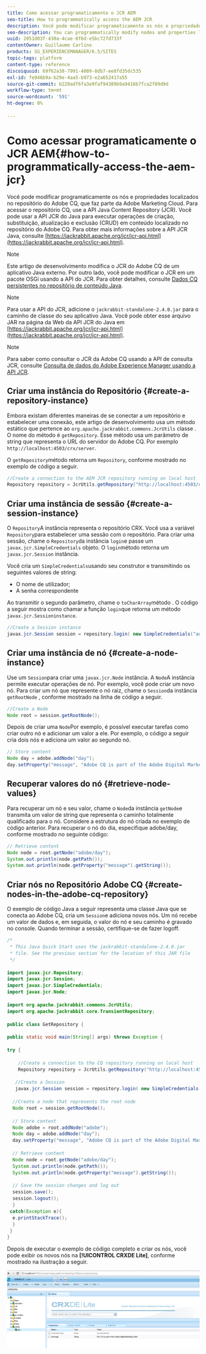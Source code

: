 ```yaml
---
title: Como acessar programaticamente o JCR AEM
seo-title: How to programmatically access the AEM JCR
description: Você pode modificar programaticamente os nós e propriedades localizados no repositório de AEM, que faz parte do Adobe Marketing Cloud
seo-description: You can programmatically modify nodes and properties located within the AEM repository, which is part of the Adobe Marketing Cloud
uuid: 2051d03f-430a-4cae-8f6d-e5bc727d733f
contentOwner: Guillaume Carlino
products: SG_EXPERIENCEMANAGER/6.5/SITES
topic-tags: platform
content-type: reference
discoiquuid: 69f62a38-7991-4009-8db7-ee8fd35dc535
exl-id: fe946b9a-b29e-4aa5-b973-e2a652417a55
source-git-commit: b220adf6fa3e9faf94389b9a9416b7fca2f89d9d
workflow-type: tm+mt
source-wordcount: '591'
ht-degree: 0%

---
```


# Como acessar programaticamente o JCR AEM{#how-to-programmatically-access-the-aem-jcr}

Você pode modificar programaticamente os nós e propriedades localizados no repositório do Adobe CQ, que faz parte da Adobe Marketing Cloud. Para acessar o repositório CQ, use a API Java Content Repository (JCR). Você pode usar a API JCR do Java para executar operações de criação, substituição, atualização e exclusão (CRUD) em conteúdo localizado no repositório do Adobe CQ. Para obter mais informações sobre a API JCR Java, consulte [https://jackrabbit.apache.org/jcr/jcr-api.html](https://jackrabbit.apache.org/jcr/jcr-api.html).

>[!NOTE]
>
>Este artigo de desenvolvimento modifica o JCR do Adobe CQ de um aplicativo Java externo. Por outro lado, você pode modificar o JCR em um pacote OSGi usando a API do JCR. Para obter detalhes, consulte [Dados CQ persistentes no repositório de conteúdo Java](https://helpx.adobe.com/experience-manager/using/persisting-cq-data-java-content1.html).

>[!NOTE]
>
>Para usar a API do JCR, adicione o `jackrabbit-standalone-2.4.0.jar` para o caminho de classe do seu aplicativo Java. Você pode obter esse arquivo JAR na página da Web da API JCR do Java em [https://jackrabbit.apache.org/jcr/jcr-api.html](https://jackrabbit.apache.org/jcr/jcr-api.html).

>[!NOTE]
>
>Para saber como consultar o JCR da Adobe CQ usando a API de consulta JCR, consulte [Consulta de dados do Adobe Experience Manager usando a API JCR](https://helpx.adobe.com/experience-manager/using/querying-experience-manager-data-using1.html).

## Criar uma instância do Repositório {#create-a-repository-instance}

Embora existam diferentes maneiras de se conectar a um repositório e estabelecer uma conexão, este artigo de desenvolvimento usa um método estático que pertence ao `org.apache.jackrabbit.commons.JcrUtils` classe . O nome do método é `getRepository`. Esse método usa um parâmetro de string que representa o URL do servidor do Adobe CQ. Por exemplo `http://localhost:4503/crx/server`.

O `getRepository`método retorna um `Repository`, conforme mostrado no exemplo de código a seguir.

```java
//Create a connection to the AEM JCR repository running on local host
Repository repository = JcrUtils.getRepository("http://localhost:4503/crx/server");
```

## Criar uma instância de sessão {#create-a-session-instance}

O `Repository`A instância representa o repositório CRX. Você usa a variável `Repository`para estabelecer uma sessão com o repositório. Para criar uma sessão, chame o `Repository`da instância `login`e passe um `javax.jcr.SimpleCredentials` objeto. O `login`método retorna um `javax.jcr.Session` instância.

Você cria um `SimpleCredentials`usando seu construtor e transmitindo os seguintes valores de string:

* O nome de utilizador;
* A senha correspondente

Ao transmitir o segundo parâmetro, chame o `toCharArray`método . O código a seguir mostra como chamar a função `login`que retorna um método `javax.jcr.Sessioninstance`.

```java
//Create a Session instance
javax.jcr.Session session = repository.login( new SimpleCredentials("admin", "admin".toCharArray()));
```

## Criar uma instância de nó {#create-a-node-instance}

Use um `Session`para criar uma `javax.jcr.Node` instância. A `Node`A instância permite executar operações de nó. Por exemplo, você pode criar um novo nó. Para criar um nó que represente o nó raiz, chame o `Session`da instância `getRootNode` , conforme mostrado na linha de código a seguir.

```java
//Create a Node
Node root = session.getRootNode();
```

Depois de criar uma `Node`Por exemplo, é possível executar tarefas como criar outro nó e adicionar um valor a ele. Por exemplo, o código a seguir cria dois nós e adiciona um valor ao segundo nó.

```java
// Store content
Node day = adobe.addNode("day");
day.setProperty("message", "Adobe CQ is part of the Adobe Digital Marketing Suite!");
```

## Recuperar valores do nó {#retrieve-node-values}

Para recuperar um nó e seu valor, chame o `Node`da instância `getNode`e transmita um valor de string que representa o caminho totalmente qualificado para o nó. Considere a estrutura do nó criada no exemplo de código anterior. Para recuperar o nó do dia, especifique adobe/day, conforme mostrado no seguinte código:

```java
// Retrieve content
Node node = root.getNode("adobe/day");
System.out.println(node.getPath());
System.out.println(node.getProperty("message").getString());
```

## Criar nós no Repositório Adobe CQ {#create-nodes-in-the-adobe-cq-repository}

O exemplo de código Java a seguir representa uma classe Java que se conecta ao Adobe CQ, cria um `Session`e adiciona novos nós. Um nó recebe um valor de dados e, em seguida, o valor do nó e seu caminho é gravado no console. Quando terminar a sessão, certifique-se de fazer logoff.

```java
/*
 * This Java Quick Start uses the jackrabbit-standalone-2.4.0.jar
 * file. See the previous section for the location of this JAR file
 */

import javax.jcr.Repository;
import javax.jcr.Session;
import javax.jcr.SimpleCredentials;
import javax.jcr.Node;

import org.apache.jackrabbit.commons.JcrUtils;
import org.apache.jackrabbit.core.TransientRepository;

public class GetRepository {

public static void main(String[] args) throws Exception {

try {

    //Create a connection to the CQ repository running on local host
    Repository repository = JcrUtils.getRepository("http://localhost:4503/crx/server");

   //Create a Session
   javax.jcr.Session session = repository.login( new SimpleCredentials("admin", "admin".toCharArray()));

  //Create a node that represents the root node
  Node root = session.getRootNode();

  // Store content
  Node adobe = root.addNode("adobe");
  Node day = adobe.addNode("day");
  day.setProperty("message", "Adobe CQ is part of the Adobe Digital Marketing Suite!");

  // Retrieve content
  Node node = root.getNode("adobe/day");
  System.out.println(node.getPath());
  System.out.println(node.getProperty("message").getString());

  // Save the session changes and log out
  session.save();
  session.logout();
  }
 catch(Exception e){
  e.printStackTrace();
  }
 }
}
```

Depois de executar o exemplo de código completo e criar os nós, você pode exibir os novos nós na **[!UICONTROL CRXDE Lite]**, conforme mostrado na ilustração a seguir.

![chlimage_1-68](assets/chlimage_1-68a.png)
